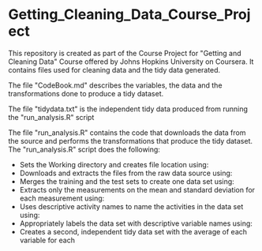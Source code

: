 # Getting_Cleaning_Data_Course_Project
This repository is created as part of the Course Project for "Getting and Cleaning Data" Course offered by Johns Hopkins University on Coursera. It contains files used for cleaning data and the tidy data generated.

The file "CodeBook.md" describes the variables, the data and the transformations done to produce a tidy dataset.

The file "tidydata.txt" is the independent tidy data produced from running the "run_analysis.R" script

The file "run_analysis.R" contains the code that downloads the data from the source and performs the transformations that produce the tidy dataset.
The "run_analysis.R" script does the following:

- Sets the Working directory and creates file location using:
- Downloads and extracts the files from the raw data source using:
- Merges the training and the test sets to create one data set using:
- Extracts only the measurements on the mean and standard deviation for each measurement using:
- Uses descriptive activity names to name the activities in the data set using:
- Appropriately labels the data set with descriptive variable names using:
- Creates a second, independent tidy data set with the average of each variable for each 
